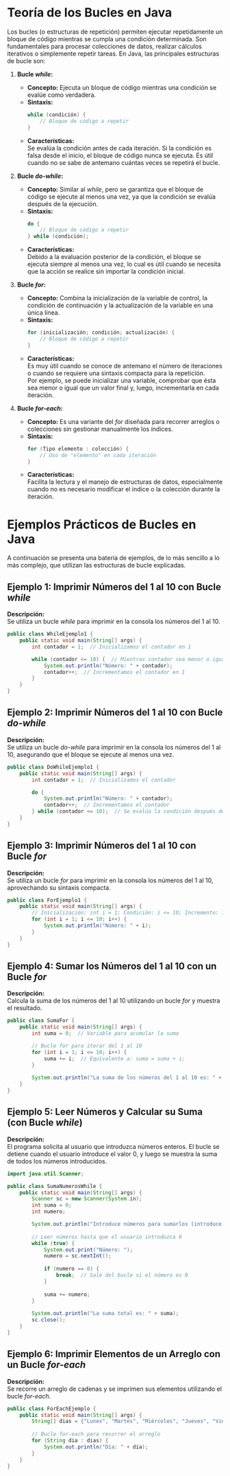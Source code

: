 # Teoría de los Bucles en Java

Los bucles (o estructuras de repetición) permiten ejecutar repetidamente un bloque de código mientras se cumpla una condición determinada. Son fundamentales para procesar colecciones de datos, realizar cálculos iterativos o simplemente repetir tareas. En Java, las principales estructuras de bucle son:

1. **Bucle _while_:**  
   - **Concepto:** Ejecuta un bloque de código mientras una condición se evalúe como verdadera.  
   - **Sintaxis:**
     ```java
     while (condición) {
         // Bloque de código a repetir
     }
     ```
   - **Características:**  
     Se evalúa la condición antes de cada iteración. Si la condición es falsa desde el inicio, el bloque de código nunca se ejecuta. Es útil cuando no se sabe de antemano cuántas veces se repetirá el bucle.

2. **Bucle _do-while_:**  
   - **Concepto:** Similar al _while_, pero se garantiza que el bloque de código se ejecute al menos una vez, ya que la condición se evalúa después de la ejecución.  
   - **Sintaxis:**
     ```java
     do {
         // Bloque de código a repetir
     } while (condición);
     ```
   - **Características:**  
     Debido a la evaluación posterior de la condición, el bloque se ejecuta siempre al menos una vez, lo cual es útil cuando se necesita que la acción se realice sin importar la condición inicial.

3. **Bucle _for_:**  
   - **Concepto:** Combina la inicialización de la variable de control, la condición de continuación y la actualización de la variable en una única línea.  
   - **Sintaxis:**
     ```java
     for (inicialización; condición; actualización) {
         // Bloque de código a repetir
     }
     ```
   - **Características:**  
     Es muy útil cuando se conoce de antemano el número de iteraciones o cuando se requiere una sintaxis compacta para la repetición.  
     Por ejemplo, se puede inicializar una variable, comprobar que ésta sea menor o igual que un valor final y, luego, incrementarla en cada iteración.

4. **Bucle _for-each_:**  
   - **Concepto:** Es una variante del _for_ diseñada para recorrer arreglos o colecciones sin gestionar manualmente los índices.  
   - **Sintaxis:**
     ```java
     for (Tipo elemento : colección) {
         // Uso de "elemento" en cada iteración
     }
     ```
   - **Características:**  
     Facilita la lectura y el manejo de estructuras de datos, especialmente cuando no es necesario modificar el índice o la colección durante la iteración.



# Ejemplos Prácticos de Bucles en Java

A continuación se presenta una batería de ejemplos, de lo más sencillo a lo más complejo, que utilizan las estructuras de bucle explicadas.



## Ejemplo 1: Imprimir Números del 1 al 10 con Bucle _while_

**Descripción:**  
Se utiliza un bucle _while_ para imprimir en la consola los números del 1 al 10.

```java
public class WhileEjemplo1 {
    public static void main(String[] args) {
        int contador = 1;  // Inicializamos el contador en 1

        while (contador <= 10) {  // Mientras contador sea menor o igual que 10
            System.out.println("Número: " + contador);
            contador++;  // Incrementamos el contador en 1
        }
    }
}
```



## Ejemplo 2: Imprimir Números del 1 al 10 con Bucle _do-while_

**Descripción:**  
Se utiliza un bucle _do-while_ para imprimir en la consola los números del 1 al 10, asegurando que el bloque se ejecute al menos una vez.

```java
public class DoWhileEjemplo1 {
    public static void main(String[] args) {
        int contador = 1;  // Inicializamos el contador

        do {
            System.out.println("Número: " + contador);
            contador++;  // Incrementamos el contador
        } while (contador <= 10);  // Se evalúa la condición después de la ejecución del bloque
    }
}
```



## Ejemplo 3: Imprimir Números del 1 al 10 con Bucle _for_

**Descripción:**  
Se utiliza un bucle _for_ para imprimir en la consola los números del 1 al 10, aprovechando su sintaxis compacta.

```java
public class ForEjemplo1 {
    public static void main(String[] args) {
        // Inicialización: int i = 1; Condición: i <= 10; Incremento: i++
        for (int i = 1; i <= 10; i++) {
            System.out.println("Número: " + i);
        }
    }
}
```



## Ejemplo 4: Sumar los Números del 1 al 10 con un Bucle _for_

**Descripción:**  
Calcula la suma de los números del 1 al 10 utilizando un bucle _for_ y muestra el resultado.

```java
public class SumaFor {
    public static void main(String[] args) {
        int suma = 0;  // Variable para acumular la suma

        // Bucle for para iterar del 1 al 10
        for (int i = 1; i <= 10; i++) {
            suma += i;  // Equivalente a: suma = suma + i;
        }
        
        System.out.println("La suma de los números del 1 al 10 es: " + suma);
    }
}
```



## Ejemplo 5: Leer Números y Calcular su Suma (con Bucle _while_)

**Descripción:**  
El programa solicita al usuario que introduzca números enteros. El bucle se detiene cuando el usuario introduce el valor 0, y luego se muestra la suma de todos los números introducidos.

```java
import java.util.Scanner;

public class SumaNumerosWhile {
    public static void main(String[] args) {
        Scanner sc = new Scanner(System.in);
        int suma = 0;
        int numero;

        System.out.println("Introduce números para sumarlos (introduce 0 para terminar):");
        
        // Leer números hasta que el usuario introduzca 0
        while (true) {
            System.out.print("Número: ");
            numero = sc.nextInt();
            
            if (numero == 0) {
                break;  // Sale del bucle si el número es 0
            }
            
            suma += numero;
        }
        
        System.out.println("La suma total es: " + suma);
        sc.close();
    }
}
```



## Ejemplo 6: Imprimir Elementos de un Arreglo con un Bucle _for-each_

**Descripción:**  
Se recorre un arreglo de cadenas y se imprimen sus elementos utilizando el bucle _for-each_.

```java
public class ForEachEjemplo {
    public static void main(String[] args) {
        String[] dias = {"Lunes", "Martes", "Miércoles", "Jueves", "Viernes"};
        
        // Bucle for-each para recorrer el arreglo
        for (String dia : dias) {
            System.out.println("Día: " + dia);
        }
    }
}
```

